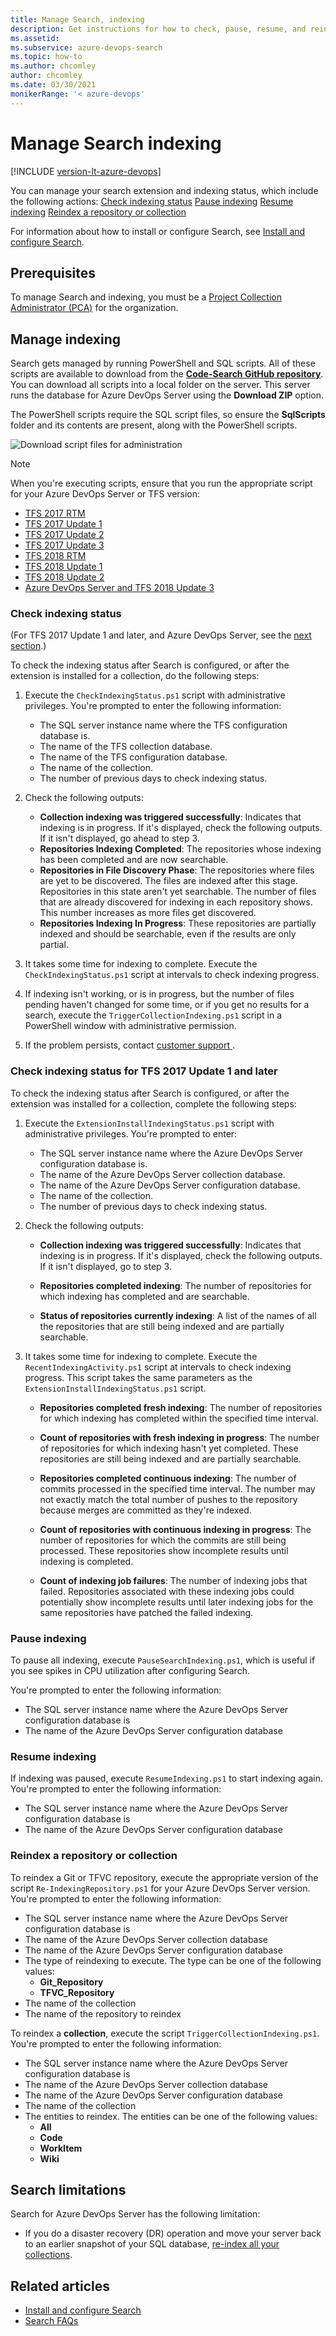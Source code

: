 ```yaml
---
title: Manage Search, indexing
description: Get instructions for how to check, pause, resume, and reindex a repository or collection.
ms.assetid: 
ms.subservice: azure-devops-search
ms.topic: how-to
ms.author: chcomley
author: chcomley
ms.date: 03/30/2021
monikerRange: '< azure-devops'
---
```


# Manage Search indexing

[!INCLUDE [version-lt-azure-devops](../../includes/version-lt-azure-devops.md)]

You can manage your search extension and indexing status, which include the following actions:
[Check indexing status](#check-indexing-status)
[Pause indexing](#pause-indexing)
[Resume indexing](#resume-indexing)
[Reindex a repository or collection](#reindex-a-repository-or-collection)

For information about how to install or configure Search, see [Install and configure Search](install-configure-search.md).

## Prerequisites

To manage Search and indexing, you must be a [Project Collection Administrator (PCA)](../../user-guide/project-admin-tutorial.md) for the organization.

## Manage indexing

Search gets managed by running PowerShell and SQL scripts. All of these scripts are available to download from the **[Code-Search GitHub repository](https://github.com/Microsoft/Code-Search)**. You can download all scripts into a local folder on the server. This server runs the database for Azure DevOps Server using the **Download ZIP** option. 

The PowerShell scripts require the SQL script files, so ensure the **SqlScripts** folder and its contents are present, along with the PowerShell scripts.

![Download script files for administration](media/administration/script-filesv2.png)

> [!NOTE]
> When you're executing scripts, ensure that you run the appropriate script for your Azure DevOps Server or TFS version:
> 
> * [TFS 2017 RTM](https://github.com/Microsoft/Code-Search/tree/master/TFS_2017RTW)
> * [TFS 2017 Update 1](https://github.com/Microsoft/Code-Search/tree/master/TFS_2017Update1)
> * [TFS 2017 Update 2](https://github.com/Microsoft/Code-Search/tree/master/TFS_2017Update2)
> * [TFS 2017 Update 3](https://github.com/Microsoft/Code-Search/tree/master/TFS_2017Update3)
> * [TFS 2018 RTM](https://github.com/Microsoft/Code-Search/tree/master/TFS_2018RTW)
> * [TFS 2018 Update 1](https://github.com/Microsoft/Code-Search/tree/master/TFS_2018Update1)
> * [TFS 2018 Update 2](https://github.com/Microsoft/Code-Search/tree/master/TFS_2018Update2)
> * [Azure DevOps Server and TFS 2018 Update 3](https://github.com/Microsoft/Code-Search/tree/master/TFS_2018Update3)

### Check indexing status

(For TFS 2017 Update 1 and later, and Azure DevOps Server, see the [next section](#check-indexing-status-for-tfs-2017-update-1-and-later).)

To check the indexing status after Search is configured, or after the extension is installed for a collection, do the following steps:

1. Execute the `CheckIndexingStatus.ps1` script with administrative privileges. 
   You're prompted to enter the following information:

   - The SQL server instance name where the TFS configuration database is.
   - The name of the TFS collection database.
   - The name of the TFS configuration database.
   - The name of the collection.
   - The number of previous days to check indexing status.<p />

2. Check the following outputs:
 
   - **Collection indexing was triggered successfully**: Indicates that indexing is in progress. If it's displayed, check the following outputs. If it isn't displayed, go ahead to step 3. 
   - **Repositories Indexing Completed**: The repositories whose indexing has been completed and are now searchable.  
   - **Repositories in File Discovery Phase**: The repositories where files are yet to be discovered. The files are indexed after this stage. Repositories in this state aren't yet searchable. The number of files that are already discovered for indexing in each repository shows. This number increases as more files get discovered. 
   - **Repositories Indexing In Progress**: These repositories are partially indexed and should be searchable, even if the results are only partial.
 
3. It takes some time for indexing to complete. Execute the `CheckIndexingStatus.ps1` script at intervals to check indexing progress.

4. If indexing isn't working, or is in progress, but the number of files pending haven't changed for some time, or if you get no results for a search, execute the `TriggerCollectionIndexing.ps1` script in a PowerShell window with administrative permission. 

5. If the problem persists, contact [customer support ](https://developercommunity.visualstudio.com/spaces/21/index.html). 

### Check indexing status for TFS 2017 Update 1 and later

To check the indexing status after Search is configured, or after the extension was installed for a collection, complete the following steps:

1. Execute the `ExtensionInstallIndexingStatus.ps1` script with administrative privileges. 
   You're prompted to enter:

   - The SQL server instance name where the Azure DevOps Server configuration database is.
   - The name of the Azure DevOps Server collection database.
   - The name of the Azure DevOps Server configuration database.
   - The name of the collection.
   - The number of previous days to check indexing status.<p />
 
2. Check the following outputs:

   - **Collection indexing was triggered successfully**: Indicates that 
     indexing is in progress. If it's displayed, check the following outputs.
     If it isn't displayed, go to step 3. 

   - **Repositories completed indexing**: The number of repositories for which indexing has completed and are searchable.
    
   - **Status of repositories currently indexing**: A list of the names of all the repositories that are still being indexed and are partially searchable.<p />
 
3. It takes some time for indexing to complete. Execute the `RecentIndexingActivity.ps1` script at intervals to check indexing progress. This script takes the same parameters as the `ExtensionInstallIndexingStatus.ps1` script.

   - **Repositories completed fresh indexing**: The number of repositories for which indexing has completed within the specified time interval.

   - **Count of repositories with fresh indexing in progress**: The number of repositories for which indexing hasn't yet completed. These repositories are still being indexed and are partially searchable.

   - **Repositories completed continuous indexing**: The number of commits processed in the specified time interval. The number may not exactly match the total number of pushes to the repository because merges are committed as they're indexed.

   - **Count of repositories with continuous indexing in progress**: The number of repositories for which the commits are still being processed. These repositories show incomplete results until indexing is completed.<p />
   
   - **Count of indexing job failures**: The number of indexing jobs that failed. Repositories associated with these indexing jobs could potentially show incomplete results until later indexing jobs for the same repositories have patched the failed indexing.<p />

<a name="pause-index"></a>

### Pause indexing

To pause all indexing, execute `PauseSearchIndexing.ps1`, which is useful if you see spikes in CPU utilization after configuring Search.

You're prompted to enter the following information:

* The SQL server instance name where the Azure DevOps Server configuration database is
* The name of the Azure DevOps Server configuration database

<a name="resume-index"></a>

### Resume indexing

If indexing was paused, execute `ResumeIndexing.ps1` to start indexing again. 
You're prompted to enter the following information:

* The SQL server instance name where the Azure DevOps Server configuration database is
* The name of the Azure DevOps Server configuration database

<a name="re-index"></a>

### Reindex a repository or collection

To reindex a Git or TFVC repository, execute the appropriate
version of the script `Re-IndexingRepository.ps1` for your Azure DevOps Server version. 
You're prompted to enter the following information:

* The SQL server instance name where the Azure DevOps Server configuration database is
* The name of the Azure DevOps Server collection database
* The name of the Azure DevOps Server configuration database
* The type of reindexing to execute. The type can be one of the following values:
  - **Git\_Repository**
  - **TFVC\_Repository**
* The name of the collection
* The name of the repository to reindex

To reindex a **collection**, execute the script `TriggerCollectionIndexing.ps1`. 
You're prompted to enter the following information:

* The SQL server instance name where the Azure DevOps Server configuration database is
* The name of the Azure DevOps Server collection database
* The name of the Azure DevOps Server configuration database
* The name of the collection
* The entities to reindex. The entities can be one of the following values:
  - **All**
  - **Code**
  - **WorkItem**
  - **Wiki**

## Search limitations

Search for Azure DevOps Server has the following limitation: 

* If you do a disaster recovery (DR) operation and move your server back to an earlier snapshot of your SQL database, [re-index all your collections](manage-search.md#reindex-a-repository-or-collection).

## Related articles

- [Install and configure Search](install-configure-search.md)
- [Search FAQs](faq-search.yml)

